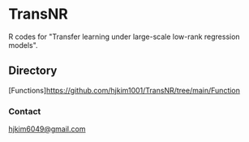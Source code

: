 # TransNR
R codes for "Transfer learning under large-scale low-rank regression models". 

## Directory
[Functions]<https://github.com/hjkim1001/TransNR/tree/main/Function>


### Contact
hjkim6049@gmail.com
